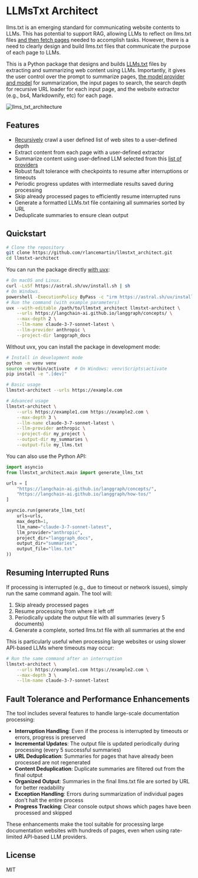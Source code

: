 # LLMsTxt Architect

llms.txt is an emerging standard for communicating website contents to LLMs. This has potential to support RAG, allowing LLMs to reflect on llms.txt files [and then fetch pages](https://github.com/langchain-ai/mcpdoc) needed to accomplish tasks. However, there is a need to clearly design and build llms.txt files that communicate the purpose of each page to LLMs. 

This is a Python package that designs and builds [LLMs.txt](https://llmstxt.org/) files by extracting and summarizing web content using LLMs. Importantly, it gives the user control over the prompt to summarize pages, [the model provider and model](https://python.langchain.com/api_reference/langchain/chat_models/langchain.chat_models.base.init_chat_model.html) for summarization, the input pages to search, the search depth for recursive URL loader for each input page, and the website extractor (e.g., bs4, Markdownify, etc) for each page.

![llms_txt_architecture](https://github.com/user-attachments/assets/54e12c8d-ba6e-4739-aadb-07c1c5f028f0)

## Features

- [Recursively](https://python.langchain.com/docs/integrations/document_loaders/recursive_url/) crawl a user defined list of web sites to a user-defined depth
- Extract content from each page with a user-defined extractor
- Summarize content using user-defined LLM selected from this [list of providers](https://python.langchain.com/api_reference/langchain/chat_models/langchain.chat_models.base.init_chat_model.html)
- Robust fault tolerance with checkpoints to resume after interruptions or timeouts
- Periodic progress updates with intermediate results saved during processing
- Skip already processed pages to efficiently resume interrupted runs
- Generate a formatted LLMs.txt file containing all summaries sorted by URL
- Deduplicate summaries to ensure clean output

## Quickstart

```bash
# Clone the repository
git clone https://github.com/rlancemartin/llmstxt_architect.git
cd llmstxt-architect
```

You can run the package directly [with uvx](https://github.com/astral-sh/uv):

```bash
# On macOS and Linux.
curl -LsSf https://astral.sh/uv/install.sh | sh
# On Windows.
powershell -ExecutionPolicy ByPass -c "irm https://astral.sh/uv/install.ps1 | iex"
# Run the command (with example parameters)
uvx --with-editable /path/to/llmstxt_architect llmstxt-architect \
    --urls https://langchain-ai.github.io/langgraph/concepts/ \
    --max-depth 2 \
    --llm-name claude-3-7-sonnet-latest \
    --llm-provider anthropic \
    --project-dir langgraph_docs
```

Without uvx, you can install the package in development mode:

```bash
# Install in development mode
python -m venv venv
source venv/bin/activate  # On Windows: venv\Scripts\activate
pip install -e ".[dev]"
```

```bash
# Basic usage
llmstxt-architect --urls https://example.com

# Advanced usage
llmstxt-architect \
    --urls https://example1.com https://example2.com \
    --max-depth 3 \
    --llm-name claude-3-7-sonnet-latest \
    --llm-provider anthropic \
    --project-dir my_project \
    --output-dir my_summaries \
    --output-file my_llms.txt
```

You can also use the Python API:

```python
import asyncio
from llmstxt_architect.main import generate_llms_txt

urls = [
    "https://langchain-ai.github.io/langgraph/concepts/",
    "https://langchain-ai.github.io/langgraph/how-tos/"
]

asyncio.run(generate_llms_txt(
    urls=urls,
    max_depth=1,
    llm_name="claude-3-7-sonnet-latest",
    llm_provider="anthropic",
    project_dir="langgraph_docs",
    output_dir="summaries",
    output_file="llms.txt"
))
```

## Resuming Interrupted Runs

If processing is interrupted (e.g., due to timeout or network issues), simply run the same command again. The tool will:

1. Skip already processed pages
2. Resume processing from where it left off
3. Periodically update the output file with all summaries (every 5 documents)
4. Generate a complete, sorted llms.txt file with all summaries at the end

This is particularly useful when processing large websites or using slower API-based LLMs where timeouts may occur:

```bash
# Run the same command after an interruption
llmstxt-architect \
    --urls https://example1.com https://example2.com \
    --max-depth 3 \
    --llm-name claude-3-7-sonnet-latest
```

## Fault Tolerance and Performance Enhancements

The tool includes several features to handle large-scale documentation processing:

- **Interruption Handling**: Even if the process is interrupted by timeouts or errors, progress is preserved
- **Incremental Updates**: The output file is updated periodically during processing (every 5 successful summaries)
- **URL Deduplication**: Summaries for pages that have already been processed are not regenerated
- **Content Deduplication**: Duplicate summaries are filtered out from the final output
- **Organized Output**: Summaries in the final llms.txt file are sorted by URL for better readability
- **Exception Handling**: Errors during summarization of individual pages don't halt the entire process
- **Progress Tracking**: Clear console output shows which pages have been processed and skipped

These enhancements make the tool suitable for processing large documentation websites with hundreds of pages, even when using rate-limited API-based LLM providers.

## License

MIT
